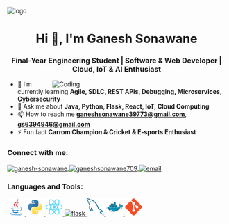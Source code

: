 ![logo](https://github.com/ganeshsonawane39773/your-repo/blob/main/your-logo.jpg)

<h1 align="center">Hi 👋, I'm Ganesh Sonawane</h1>
<h3 align="center">Final-Year Engineering Student | Software & Web Developer | Cloud, IoT & AI Enthusiast</h3>
<img align="right" alt="Coding" width="400" src="https://cdn.dribbble.com/users/1292677/screenshots/6139167/avento.gif">



- 🌱 I’m currently learning **Agile, SDLC, REST APIs, Debugging, Microservices, Cybersecurity**
- 💬 Ask me about **Java, Python, Flask, React, IoT, Cloud Computing**
- 📫 How to reach me **ganeshsonawane39773@gmail.com**, **gs6394946@gmail.com**
- ⚡ Fun fact **Carrom Champion & Cricket & E-sports Enthusiast**

<h3 align="left">Connect with me:</h3>
<p align="left">
  <a href="https://linkedin.com/in/ganesh-sonawane-356179219" target="blank">
    <img align="center" src="https://raw.githubusercontent.com/rahuldkjain/github-profile-readme-generator/master/src/images/icons/Social/linked-in-alt.svg" alt="ganesh-sonawane" height="30" width="40" />
  </a>
  <a href="https://www.instagram.com/ganeshsonawane709" target="blank">
    <img align="center" src="https://raw.githubusercontent.com/rahuldkjain/github-profile-readme-generator/master/src/images/icons/Social/instagram.svg" alt="ganeshsonawane709" height="30" width="40" />
  </a>
  <a href="mailto:ganeshsonawane39773@gmail.com" target="blank">
    <img align="center" src="https://cdn-icons-png.flaticon.com/512/732/732200.png" alt="email" height="30" width="40" />
  </a>
</p>

<h3 align="left">Languages and Tools:</h3>
<p align="left"> 
  <a href="https://www.java.com" target="_blank" rel="noreferrer">
    <img src="https://raw.githubusercontent.com/devicons/devicon/master/icons/java/java-original.svg" alt="java" width="40" height="40"/>
  </a> 
  <a href="https://www.python.org" target="_blank" rel="noreferrer"> 
    <img src="https://raw.githubusercontent.com/devicons/devicon/master/icons/python/python-original.svg" alt="python" width="40" height="40"/>
  </a> 
  <a href="https://reactjs.org/" target="_blank" rel="noreferrer">
    <img src="https://raw.githubusercontent.com/devicons/devicon/master/icons/react/react-original.svg" alt="react" width="40" height="40"/>
  </a>
  <a href="https://flask.palletsprojects.com/" target="_blank" rel="noreferrer"> 
    <img src="https://www.vectorlogo.zone/logos/pocoo_flask/pocoo_flask-icon.svg" alt="flask" width="40" height="40"/>
  </a> 
  <a href="https://www.mysql.com/" target="_blank" rel="noreferrer">
    <img src="https://raw.githubusercontent.com/devicons/devicon/master/icons/mysql/mysql-original.svg" alt="mysql" width="40" height="40"/>
  </a>
  <a href="https://www.docker.com/" target="_blank" rel="noreferrer">
    <img src="https://raw.githubusercontent.com/devicons/devicon/master/icons/docker/docker-original.svg" alt="docker" width="40" height="40"/>
  </a>
  <a href="https://git-scm.com/" target="_blank" rel="noreferrer"> 
    <img src="https://raw.githubusercontent.com/devicons/devicon/master/icons/git/git-original.svg" alt="git" width="40" height="40"/>
  </a>
</p>


